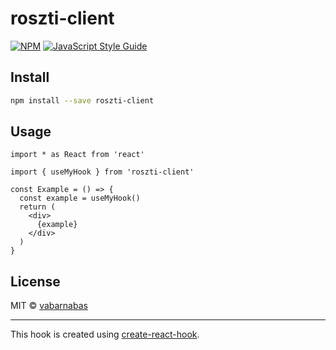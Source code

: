 # roszti-client

> 

[![NPM](https://img.shields.io/npm/v/roszti-client.svg)](https://www.npmjs.com/package/roszti-client) [![JavaScript Style Guide](https://img.shields.io/badge/code_style-standard-brightgreen.svg)](https://standardjs.com)

## Install

```bash
npm install --save roszti-client
```

## Usage

```tsx
import * as React from 'react'

import { useMyHook } from 'roszti-client'

const Example = () => {
  const example = useMyHook()
  return (
    <div>
      {example}
    </div>
  )
}
```

## License

MIT © [vabarnabas](https://github.com/vabarnabas)

---

This hook is created using [create-react-hook](https://github.com/hermanya/create-react-hook).
